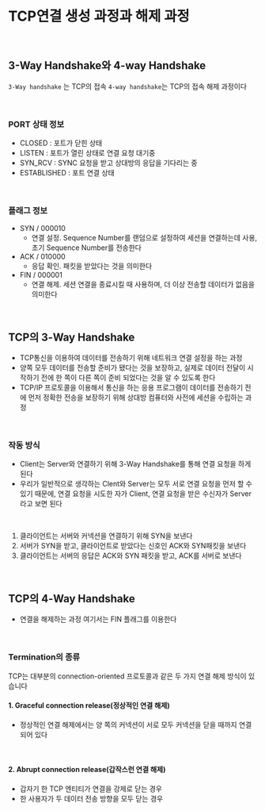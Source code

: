 # TCP연결 생성 과정과 해제 과정

<br>

## 3-Way Handshake와 4-way Handshake
`3-Way handshake` 는 TCP의 접속 `4-way handshake`는 TCP의 접속 해제 과정이다

<br> 

### PORT 상태 정보
- CLOSED : 포트가 닫힌 상태
- LISTEN : 포트가 열린 상태로 연결 요청 대기중
- SYN_RCV : SYNC 요청을 받고 상대방의 응답을 기다리는 중
- ESTABLISHED : 포트 연결 상태

<br>

### 플래그 정보
- SYN / 000010
  - 연결 설정. Sequence Number를 랜덤으로 설정하여 세션을 연결하는데 사용, 초기 Sequence Number를 전송한다
- ACK / 010000
  - 응답 확인. 패킷을 받았다는 것을 의미한다
- FIN / 000001
  - 연결 해제. 세션 연결을 종료시킬 때 사용하며, 더 이상 전송할 데이터가 없음을 의미한다

<br>

## TCP의 3-Way Handshake
- TCP통신을 이용하여 데이터를 전송하기 위해 네트워크 연결 설정을 하는 과정
- 양쪽 모두 데이터를 전송할 준비가 됐다는 것을 보장하고, 실제로 데이터 전달이 시작하기 전에 한 쪽이 다른 쪽이 준비 되었다는 것을 알 수 있도록 한다
- TCP/IP 프로토콜을 이용해서 통신을 하는 응용 프로그램이 데이터를 전송하기 전에 먼저 정확한 전송을 보장하기 위해 상대방 컴퓨터와 사전에 세션을 수립하는 과정

<br>

### 작동 방식
- Client는 Server와 연결하기 위해 3-Way Handshake를 통해 연결 요청을 하게 된다
- 우리가 일반적으로 생각하는 Clent와 Server는 모두 서로 연결 요청을 먼저 할 수 있기 때문에, 연결 요청을 시도한 자가 Client, 연결 요청을 받은 수신자가 Server라고 보면 된다

<br>

1. 클라이언트는 서버와 커넥션을 연결하기 위해 SYN을 보낸다
2. 서버가 SYN을 받고, 클라이언트로 받았다는 신호인 ACK와 SYN패킷을 보낸다
3. 클라이언트는 서버의 응답은 ACK와 SYN 패킷을 받고, ACK를 서버로 보낸다

<br>

## TCP의 4-Way Handshake
- 연결을 해제하는 과정 여기서는 FIN 플래그를 이용한다
<br>

### Termination의 종류
TCP는 대부분의 connection-oriented 프로토콜과 같은 두 가지 연결 해제 방식이 있습니다
<br>

#### 1. Graceful connection release(정상적인 연결 해제)
- 정상적인 연결 해제에서는 양 쪽의 커넥션이 서로 모두 커넥션을 닫을 때까지 연결되어 있다
<br>

#### 2. Abrupt connection release(갑작스런 연결 해제)
- 갑자기 한 TCP 엔티티가 연결을 강제로 닫는 경우
- 한 사용자가 두 데이터 전송 방향을 모두 닫는 경우

